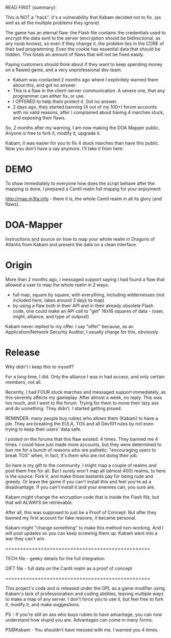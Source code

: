 READ FIRST (summary):

This is NOT a "hack". It's a vulnerability that Kabam decided not to fix. (as well as all the multiple problems they ignore)

The game has an eternal flaw: the Flash file contains the credentials used to encrypt the data sent to the server (encryption should be bidirectional, as any noob knows),
so even if they change it, the problem lies in the CORE of their bad programming.
Even the cookie has essential data that should be hidden. This totals an amount of flaws that will not be fixed easily.

Paying customers should think about if they want to keep spending money on a flawed game, and a very unprofessional dev team.

- Kabam was contacted 2 months ago where I explicitely warned them about this, and got no answer.
- This is a flaw in the client-server communication. A severe one, that any programmer can either fix, or use.
- I OFFERED to help them protect it. Got no answer.
- 2 days ago, they started banning (4 out of my 100+) forum accounts with no valid reasons, after I complained about having 4 marches stuck, and exposing their flaws.

So, 2 months after my warning, I am now making the DOA Mapper public. Anyone is free to fork it, modify it, upgrade it.

Kabam, it was easier for you to fix 4 stuck marches than have this public. Now you don't have a say anymore. 
I'll take it from here.

DEMO
====

To show immediately to everyone how does the script behave after the mapping is done, I prepared a Cantil realm full mappig for your enjoyment:

http://map.m3ta.info - there it is, the whole Cantil realm in all its glory (and flaws).


DOA-Mapper
==========

Instructions and source on how to map your whole realm in Dragons of Atlantis from Kabam and present the data on a clean interface.



Origin
======

More than 2 months ago, I messaged support saying I had found a flaw that allowed a user to map the whole realm in 2 ways:
- full map, square by square, with everything, including wildernesses (not included here, takes around 3 days to map)
- by using a flaw both in their API and in their already obsolete Flash code, one could make an API call to "get" 16x16 squares of data - (user, might, alliance, and type of outpost)

Kabam never replied to my offer. I say "offer" because, as an Application/Network Security Auditor, I usually charge for this, obviously. 


Release
=======

Why didn't I keep this to myself?

For a long time, I did. Only the alliance I was in had access, and only certain members, not all.

Recently, I had FOUR stuck marches and messaged support immediately, as this severely affects my gameplay.
After almost a week, no reply.
This was too much, and I went to the forum. Trying for them to move their lazy ass and do something.
They didn't. I started getting pissed.

REMINDER: many people buy rubies who allows them (Kabam) to have a job. They are breaking the EULA, TOS and all Dev101 rules by not even trying to keep
their users' data safe.

I posted on the forums that this flaw existed.
4 times.
They banned me 4 times.
I could have just made more accounts, but they were determined to ban me for a bunch of reasons who are pathetic:
"encouraging users to break TOS" when, in fact, it's them who are not doing their job.

So here is my gift to the community.
I might map a couple of realms and post them free for all.
But I surely won't map all (almost 400) realms, to here is the source. Fork it, and make those bastards pay for being rude and greedy.
Or leave the game if you can't install this and feel you're ad a disadvantage. If you can't install it and your enemies can, you sure are.

Kabam might change the encryption code that is inside the Flash file, but that will ALWAYS be retrievable.

After all, this was supposed to just be a Proof of Concept. But after they banned my first account for fake reasons, it became personal.


Kabam might "change something" to make this method non-working.
And I will post updates so you can keep screwing them up.
Kabam went into a war they can't win.

=================================================

TECH file - geeky details for the full integration.

GIFT file - full data on the Cantil realm as a proof of concept

=================================================

This project's code and is released under the GPL as a game modifier using Kabam's lack of professionalism and coding abilities, leaving multiple ways to make a map of any server.
I don't force you to use it, but feel free to fork it, modify it, and make suggestions.


PS - If you're still an ass who buys rubies to have advantage, you can now understand how stupid you are. Advantages can come in many forms.

PS@Kabam - You shouldn't have messed with me. I warned you 4 times.
